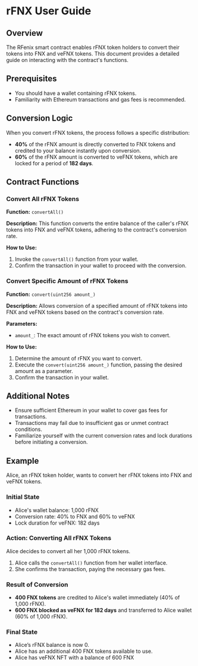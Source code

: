 # rFNX User Guide

## Overview

The RFenix smart contract enables rFNX token holders to convert their tokens into FNX and veFNX tokens. This document provides a detailed guide on interacting with the contract's functions.

## Prerequisites

- You should have a wallet containing rFNX tokens.
- Familiarity with Ethereum transactions and gas fees is recommended.

## Conversion Logic

When you convert rFNX tokens, the process follows a specific distribution:
- **40%** of the rFNX amount is directly converted to FNX tokens and credited to your balance instantly upon conversion.
- **60%** of the rFNX amount is converted to veFNX tokens, which are locked for a period of **182 days**.


## Contract Functions

### Convert All rFNX Tokens

**Function:** `convertAll()`

**Description:** This function converts the entire balance of the caller's rFNX tokens into FNX and veFNX tokens, adhering to the contract's conversion rate.

**How to Use:**
1. Invoke the `convertAll()` function from your wallet.
2. Confirm the transaction in your wallet to proceed with the conversion.

### Convert Specific Amount of rFNX Tokens

**Function:** `convert(uint256 amount_)`

**Description:** Allows conversion of a specified amount of rFNX tokens into FNX and veFNX tokens based on the contract's conversion rate.

**Parameters:**
- `amount_`: The exact amount of rFNX tokens you wish to convert.

**How to Use:**
1. Determine the amount of rFNX you want to convert.
2. Execute the `convert(uint256 amount_)` function, passing the desired amount as a parameter.
3. Confirm the transaction in your wallet.

## Additional Notes

- Ensure sufficient Ethereum in your wallet to cover gas fees for transactions.
- Transactions may fail due to insufficient gas or unmet contract conditions.
- Familiarize yourself with the current conversion rates and lock durations before initiating a conversion.


## Example

Alice, an rFNX token holder, wants to convert her rFNX tokens into FNX and veFNX tokens.

### Initial State

- Alice's wallet balance: 1,000 rFNX
- Conversion rate: 40% to FNX and 60% to veFNX
- Lock duration for veFNX: 182 days

### Action: Converting All rFNX Tokens

Alice decides to convert all her 1,000 rFNX tokens.

1. Alice calls the `convertAll()` function from her wallet interface.
2. She confirms the transaction, paying the necessary gas fees.

### Result of Conversion

- **400 FNX tokens** are credited to Alice's wallet immediately (40% of 1,000 rFNX).
- **600 FNX blocked as veFNX for 182 days** and transferred to Alice wallet (60% of 1,000 rFNX).

### Final State

- Alice’s rFNX balance is now 0.
- Alice has an additional 400 FNX tokens available to use.
- Alice has veFNX NFT with a balance of 600 FNX
